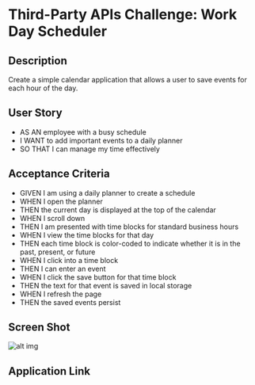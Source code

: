 # Third-Party APIs Challenge: Work Day Scheduler 

## Description

Create a simple calendar application that allows a user to save events for each hour of the day.

## User Story

* AS AN employee with a busy schedule
* I WANT to add important events to a daily planner
* SO THAT I can manage my time effectively

## Acceptance Criteria 

* GIVEN I am using a daily planner to create a schedule
* WHEN I open the planner
* THEN the current day is displayed at the top of the calendar
* WHEN I scroll down
* THEN I am presented with time blocks for standard business hours
* WHEN I view the time blocks for that day
* THEN each time block is color-coded to indicate whether it is in the past, present, or future
* WHEN I click into a time block
* THEN I can enter an event
* WHEN I click the save button for that time block
* THEN the text for that event is saved in local storage
* WHEN I refresh the page
* THEN the saved events persist

## Screen Shot

![alt img](./Assets/Images/)

## Application Link

